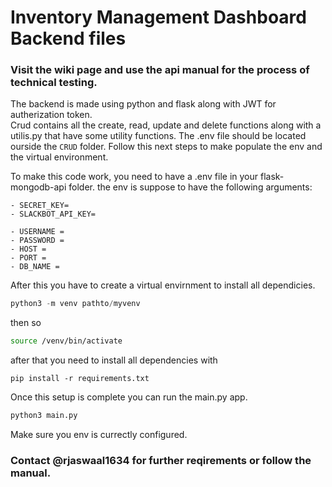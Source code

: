 # Inventory Management Dashboard Backend files
### Visit the wiki page and use the api manual for the process of technical testing.

The backend is made using python and flask along with JWT for autherization token.\
Crud contains all the create, read, update and delete functions along with a utilis.py that have some utility functions. 
The .env file should be located ourside the `CRUD` folder. 
Follow this next steps to make populate the env and the virtual environment. 

To make this code work, you need to have a .env file in your flask-mongodb-api folder. the env is suppose to have the following arguments:
```
- SECRET_KEY=
- SLACKBOT_API_KEY=

- USERNAME = 
- PASSWORD = 
- HOST = 
- PORT = 
- DB_NAME = 
```
After this you have to create a virtual envirnment to install all dependicies.
```python
python3 -m venv pathto/myvenv
```
then so 
```bash
source /venv/bin/activate
```
after that you need to install all dependencies with 
```
pip install -r requirements.txt
```
Once this setup is complete you can run the main.py app.
```python
python3 main.py
```
Make sure you env is currectly configured. 

### Contact @rjaswaal1634 for further reqirements or follow the manual.
